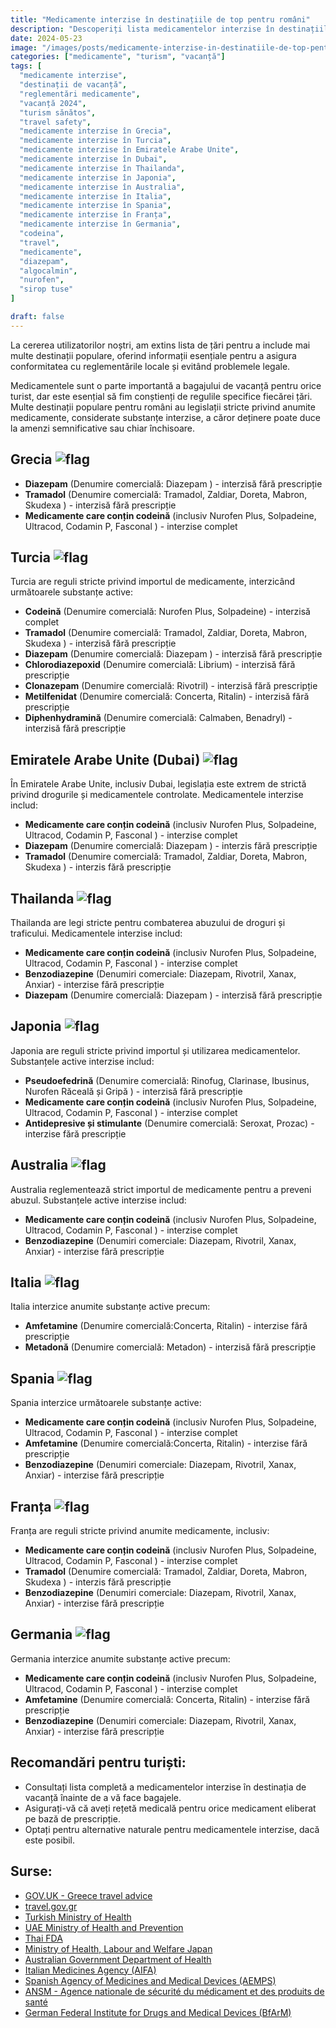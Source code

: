 ```yaml
---
title: "Medicamente interzise în destinațiile de top pentru români"
description: "Descoperiți lista medicamentelor interzise în destinațiile populare de vacanță pentru români, asigurând conformitatea cu reglementările locale și evitând problemele legale."
date: 2024-05-23
image: "/images/posts/medicamente-interzise-in-destinatiile-de-top-pentru-romani.webp"
categories: ["medicamente", "turism", "vacanță"]
tags: [
  "medicamente interzise", 
  "destinații de vacanță", 
  "reglementări medicamente", 
  "vacanță 2024", 
  "turism sănătos", 
  "travel safety", 
  "medicamente interzise în Grecia", 
  "medicamente interzise în Turcia", 
  "medicamente interzise în Emiratele Arabe Unite", 
  "medicamente interzise în Dubai", 
  "medicamente interzise în Thailanda", 
  "medicamente interzise în Japonia", 
  "medicamente interzise în Australia", 
  "medicamente interzise în Italia", 
  "medicamente interzise în Spania", 
  "medicamente interzise în Franța", 
  "medicamente interzise în Germania",
  "codeina",
  "travel", 
  "medicamente", 
  "diazepam", 
  "algocalmin", 
  "nurofen", 
  "sirop tuse"
]

draft: false
---
```


La cererea utilizatorilor noștri, am extins lista de țări pentru a include mai multe destinații populare, oferind informații esențiale pentru a asigura conformitatea cu reglementările locale și evitând problemele legale.

Medicamentele sunt o parte importantă a bagajului de vacanță pentru orice turist, dar este esențial să fim conștienți de regulile specifice fiecărei țări. Multe destinații populare pentru români au legislații stricte privind anumite medicamente, considerate substanțe interzise, a căror deținere poate duce la amenzi semnificative sau chiar închisoare.

## Grecia ![flag](https://upload.wikimedia.org/wikipedia/commons/thumb/5/5c/Flag_of_Greece.svg/30px-Flag_of_Greece.svg.png)

- **Diazepam** (Denumire comercială: Diazepam ) - interzisă fără prescripție
- **Tramadol** (Denumire comercială: Tramadol, Zaldiar, Doreta, Mabron, Skudexa ) - interzisă fără prescripție
- **Medicamente care conțin codeină** (inclusiv Nurofen Plus, Solpadeine, Ultracod, Codamin P, Fasconal ) - interzise complet

## Turcia ![flag](https://upload.wikimedia.org/wikipedia/commons/thumb/b/b4/Flag_of_Turkey.svg/30px-Flag_of_Turkey.svg.png)

Turcia are reguli stricte privind importul de medicamente, interzicând următoarele substanțe active:

- **Codeină** (Denumire comercială: Nurofen Plus, Solpadeine) - interzisă complet
- **Tramadol** (Denumire comercială: Tramadol, Zaldiar, Doreta, Mabron, Skudexa ) - interzisă fără prescripție
- **Diazepam** (Denumire comercială: Diazepam ) - interzisă fără prescripție
- **Chlorodiazepoxid** (Denumire comercială: Librium) - interzisă fără prescripție
- **Clonazepam** (Denumire comercială: Rivotril) - interzisă fără prescripție
- **Metilfenidat** (Denumire comercială: Concerta, Ritalin) - interzisă fără prescripție
- **Diphenhydramină** (Denumire comercială: Calmaben, Benadryl) - interzisă fără prescripție

## Emiratele Arabe Unite (Dubai) ![flag](https://upload.wikimedia.org/wikipedia/commons/thumb/c/cb/Flag_of_the_United_Arab_Emirates.svg/30px-Flag_of_the_United_Arab_Emirates.svg.png)

În Emiratele Arabe Unite, inclusiv Dubai, legislația este extrem de strictă privind drogurile și medicamentele controlate. Medicamentele interzise includ:

- **Medicamente care conțin codeină** (inclusiv Nurofen Plus, Solpadeine, Ultracod, Codamin P, Fasconal ) - interzise complet
- **Diazepam** (Denumire comercială: Diazepam ) - interzis fără prescripție
- **Tramadol** (Denumire comercială: Tramadol, Zaldiar, Doreta, Mabron, Skudexa ) - interzis fără prescripție

## Thailanda ![flag](https://upload.wikimedia.org/wikipedia/commons/thumb/a/a9/Flag_of_Thailand.svg/30px-Flag_of_Thailand.svg.png)

Thailanda are legi stricte pentru combaterea abuzului de droguri și traficului. Medicamentele interzise includ:

- **Medicamente care conțin codeină** (inclusiv Nurofen Plus, Solpadeine, Ultracod, Codamin P, Fasconal ) - interzise complet
- **Benzodiazepine** (Denumiri comerciale: Diazepam, Rivotril, Xanax, Anxiar) - interzise fără prescripție
- **Diazepam** (Denumire comercială: Diazepam ) - interzisă fără prescripție

## Japonia ![flag](https://upload.wikimedia.org/wikipedia/en/thumb/9/9e/Flag_of_Japan.svg/30px-Flag_of_Japan.svg.png)

Japonia are reguli stricte privind importul și utilizarea medicamentelor. Substanțele active interzise includ:

- **Pseudoefedrină** (Denumire comercială: Rinofug, Clarinase, Ibusinus, Nurofen Răceală și Gripă ) - interzisă fără prescripție
- **Medicamente care conțin codeină** (inclusiv Nurofen Plus, Solpadeine, Ultracod, Codamin P, Fasconal ) - interzise complet
- **Antidepresive și stimulante** (Denumire comercială: Seroxat, Prozac) - interzise fără prescripție

## Australia ![flag](https://upload.wikimedia.org/wikipedia/commons/thumb/8/88/Flag_of_Australia_%28converted%29.svg/30px-Flag_of_Australia_%28converted%29.svg.png)

Australia reglementează strict importul de medicamente pentru a preveni abuzul. Substanțele active interzise includ:

- **Medicamente care conțin codeină** (inclusiv Nurofen Plus, Solpadeine, Ultracod, Codamin P, Fasconal ) - interzise complet
- **Benzodiazepine** (Denumiri comerciale: Diazepam, Rivotril, Xanax, Anxiar) - interzise fără prescripție

## Italia ![flag](https://upload.wikimedia.org/wikipedia/en/thumb/0/03/Flag_of_Italy.svg/30px-Flag_of_Italy.svg.png)

Italia interzice anumite substanțe active precum:

- **Amfetamine** (Denumire comercială:Concerta, Ritalin) - interzise fără prescripție
- **Metadonă** (Denumire comercială: Metadon) - interzisă fără prescripție

## Spania ![flag](https://upload.wikimedia.org/wikipedia/en/thumb/9/9a/Flag_of_Spain.svg/30px-Flag_of_Spain.svg.png)

Spania interzice următoarele substanțe active:

- **Medicamente care conțin codeină** (inclusiv Nurofen Plus, Solpadeine, Ultracod, Codamin P, Fasconal ) - interzise complet
- **Amfetamine** (Denumire comercială:Concerta, Ritalin) - interzise fără prescripție
- **Benzodiazepine** (Denumiri comerciale: Diazepam, Rivotril, Xanax, Anxiar) - interzise fără prescripție

## Franța ![flag](https://upload.wikimedia.org/wikipedia/en/thumb/c/c3/Flag_of_France.svg/30px-Flag_of_France.svg.png)

Franța are reguli stricte privind anumite medicamente, inclusiv:

- **Medicamente care conțin codeină** (inclusiv Nurofen Plus, Solpadeine, Ultracod, Codamin P, Fasconal ) - interzise complet
- **Tramadol** (Denumire comercială: Tramadol, Zaldiar,  Doreta, Mabron, Skudexa ) - interzis fără prescripție
- **Benzodiazepine** (Denumiri comerciale: Diazepam, Rivotril, Xanax, Anxiar) - interzise fără prescripție

## Germania ![flag](https://upload.wikimedia.org/wikipedia/en/thumb/b/ba/Flag_of_Germany.svg/30px-Flag_of_Germany.svg.png)

Germania interzice anumite substanțe active precum:

- **Medicamente care conțin codeină** (inclusiv Nurofen Plus, Solpadeine, Ultracod, Codamin P, Fasconal ) - interzise complet
- **Amfetamine** (Denumire comercială: Concerta, Ritalin) - interzise fără prescripție
- **Benzodiazepine** (Denumiri comerciale: Diazepam, Rivotril, Xanax, Anxiar) - interzise fără prescripție

## Recomandări pentru turiști:

- Consultați lista completă a medicamentelor interzise în destinația de vacanță înainte de a vă face bagajele.
- Asigurați-vă că aveți rețetă medicală pentru orice medicament eliberat pe bază de prescripție.
- Optați pentru alternative naturale pentru medicamentele interzise, dacă este posibil.

## Surse:

- [GOV.UK - Greece travel advice](https://www.gov.uk/foreign-travel-advice/greece/health)
- [travel.gov.gr](https://travel.gov.gr/)
- [Turkish Ministry of Health](https://www.saglik.gov.tr)
- [UAE Ministry of Health and Prevention](https://www.mohap.gov.ae)
- [Thai FDA](https://www.fda.moph.go.th)
- [Ministry of Health, Labour and Welfare Japan](https://www.mhlw.go.jp)
- [Australian Government Department of Health](https://www.health.gov.au)
- [Italian Medicines Agency (AIFA)](https://www.aifa.gov.it)
- [Spanish Agency of Medicines and Medical Devices (AEMPS)](https://www.aemps.gob.es)
- [ANSM - Agence nationale de sécurité du médicament et des produits de santé](https://www.ansm.sante.fr)
- [German Federal Institute for Drugs and Medical Devices (BfArM)](https://www.bfarm.de)